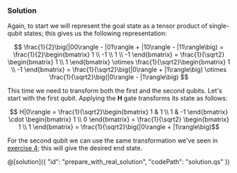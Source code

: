 ﻿### Solution

Again, to start we will represent the goal state as a tensor product of single-qubit states; this gives us the following representation:

$$ \frac{1}{2}\big(|00\rangle - |01\rangle + |10\rangle - |11\rangle\big) = \frac{1}{2}\begin{bmatrix} 1 \\ -1 \\ 1 \\ -1 \end{bmatrix} = \frac{1}{\sqrt2} \begin{bmatrix} 1 \\ 1 \end{bmatrix} \otimes \frac{1}{\sqrt2}\begin{bmatrix} 1 \\ -1 \end{bmatrix} = \frac{1}{\sqrt2}\big(|0\rangle + |1\rangle\big) \otimes \frac{1}{\sqrt2}\big(|0\rangle - |1\rangle\big)  $$

This time we need to transform both the first and the second qubits. Let's start with the first qubit. Applying the **H** gate transforms its state as follows:

$$ H|0\rangle = \frac{1}{\sqrt2}\begin{bmatrix} 1 & 1 \\ 1 & -1 \end{bmatrix} \cdot \begin{bmatrix} 1 \\ 0 \end{bmatrix} = \frac{1}{\sqrt2} \begin{bmatrix} 1 \\ 1 \end{bmatrix} = \frac{1}{\sqrt2}\big(|0\rangle + |1\rangle\big)$$

For the second qubit we can use the same transformation we've seen in [exercise 4](#Exercise-4:-Prepare-a-superposition-of-two-basis-states); this will give the desired end state.

@[solution]({
"id": "prepare_with_real_solution",
"codePath": "solution.qs"
})
